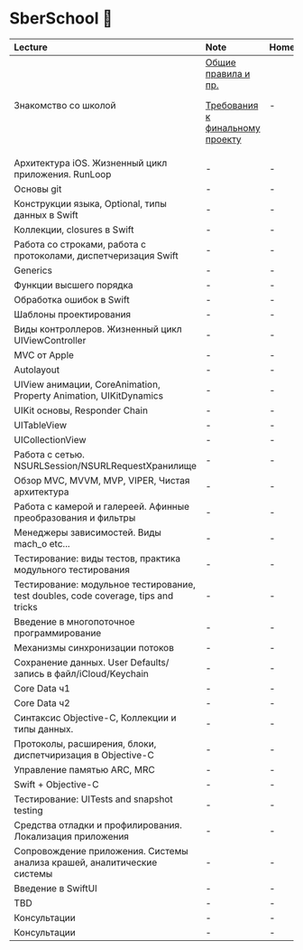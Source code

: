 # SberSchool  

| Lecture | Note | Homework  |
| :--- | :--- | :--- |
| Знакомство со школой | [Общие правила и пр.](https://github.com/Lemonbrush/SberSchool/blob/master/Notes/GeneralRules.md) <p> [Требования к финальному проекту](https://github.com/Lemonbrush/SberSchool/blob/master/Notes/FinalProjectRequirements.md) | - | 
| Архитектура iOS. Жизненный цикл приложения. RunLoop | - | - | 
| Основы git | - | - | 
| Конструкции языка, Optional, типы данных в Swift | - | - | 
| Коллекции, closures в Swift | - | - | 
| Работа со строками, работа с протоколами, диспетчеризация Swift | - | - | 
| Generics | - | - | 
| Функции высшего порядка | - | - | 
| Обработка ошибок в Swift | - | - | 
| Шаблоны проектирования | - | - | 
| Виды контроллеров. Жизненный цикл UIViewController | - | - | 
| MVC от Apple | - | - | 
| Autolayout | - | - | 
| UIView анимации, CoreAnimation, Property Animation, UIKitDynamics | - | - | 
| UIKit основы, Responder Chain | - | - | 
| UITableView | - | - |  
| UICollectionView | - | - | 
| Работа с сетью. NSURLSession/NSURLRequestХранилище | - | - |
| Обзор MVC, MVVM, MVP, VIPER, Чистая архитектура | - | - | 
| Работа с камерой и галереей. Афинные преобразования и фильтры | - | - | 
| Менеджеры зависимостей. Виды mach_o etc... | - | - | 
| Тестирование: виды тестов, практика модульного тестирования | - | - | 
| Тестирование: модульное тестирование, test doubles, code coverage, tips and tricks | - | - | 
| Введение в многопоточное программирование | - | - | 
| Механизмы синхронизации потоков | - | - | 
| Сохранение данных. User Defaults/запись в файл/iCloud/Keychain | - | - | 
| Core Data ч1 | - | - | 
| Core Data ч2 | - | - | 
| Синтаксис Objective-C, Коллекции и типы данных. | - | - | 
| Протоколы, расширения, блоки, диспетчиризация в Objective-C | - | - | 
| Управление памятью ARC, MRC | - | - | 
| Swift + Objective-C | - | - | 
| Тестирование: UITests and snapshot testing | - | - | 
| Средства отладки и профилирования. Локализация приложения | - | - | 
| Сопровождение приложения. Системы анализа крашей, аналитические системы | - | - | 
| Введение в SwiftUI | - | - | 
| TBD | - | - | 
| Консультации | - | - | 
| Консультации | - | - | 


